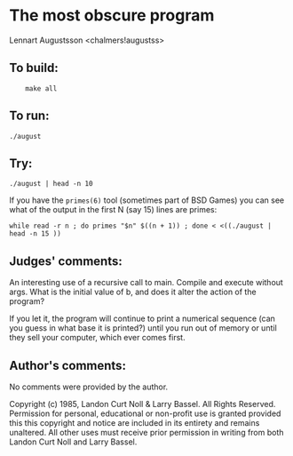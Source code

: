# The most obscure program

Lennart Augustsson
<chalmers!augustss> 

## To build:

        make all

## To run:

	./august

## Try:


	./august | head -n 10

If you have the `primes(6)` tool (sometimes part of BSD Games) you can see
what of the output in the first N (say 15) lines are primes:

	while read -r n ; do primes "$n" $((n + 1)) ; done < <((./august | head -n 15 ))


## Judges' comments:

An interesting use of a recursive call to main.  Compile and execute
without args.  What is the initial value of b, and does it alter the
action of the program?

If you let it, the program will continue to print a numerical sequence
(can you guess in what base it is printed?) until you run out of
memory or until they sell your computer, which ever comes first.

## Author's comments:

No comments were provided by the author.


Copyright (c) 1985, Landon Curt Noll & Larry Bassel.
All Rights Reserved.  Permission for personal, educational or non-profit use is
granted provided this this copyright and notice are included in its entirety
and remains unaltered.  All other uses must receive prior permission in writing
from both Landon Curt Noll and Larry Bassel.
